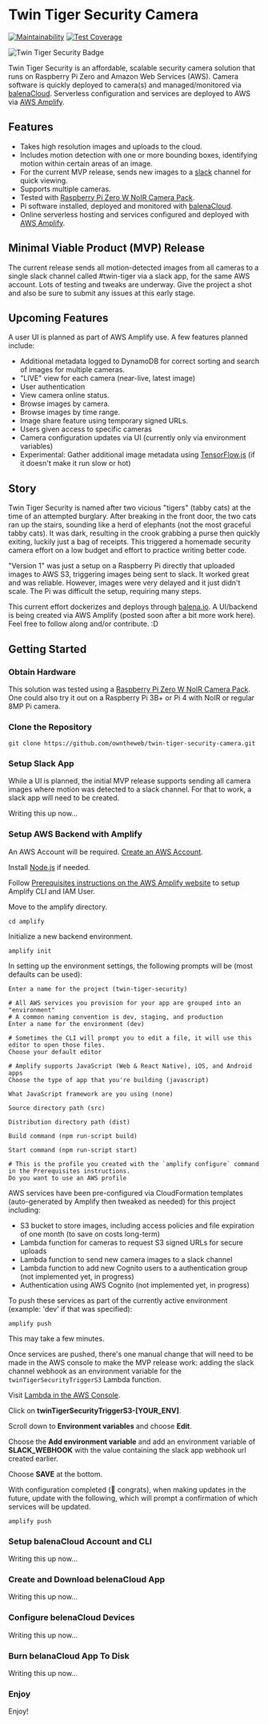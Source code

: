 # Twin Tiger Security Camera

[![Maintainability](https://api.codeclimate.com/v1/badges/8a647bf45581fb211afe/maintainability)](https://codeclimate.com/github/owntheweb/twin-tiger-security-camera/maintainability) [![Test Coverage](https://api.codeclimate.com/v1/badges/8a647bf45581fb211afe/test_coverage)](https://codeclimate.com/github/owntheweb/twin-tiger-security-camera/test_coverage)

![Twin Tiger Security Badge](./img/twin-tiger-security.png)

Twin Tiger Security is an affordable, scalable security camera solution that runs on Raspberry Pi Zero and Amazon Web Services (AWS). Camera software is quickly deployed to camera(s) and managed/monitored via [balenaCloud](https://balena.io). Serverless configuration and services are deployed to AWS via [AWS Amplify](https://aws.amazon.com/amplify/).

## Features

- Takes high resolution images and uploads to the cloud.
- Includes motion detection with one or more bounding boxes, identifying motion within certain areas of an image.
- For the current MVP release, sends new images to a [slack](https://slack.com/) channel for quick viewing.
- Supports multiple cameras.
- Tested with [Raspberry Pi Zero W NoIR Camera Pack](https://www.adafruit.com/product/3415).
- Pi software installed, deployed and monitored with [balenaCloud](https://balena.io).
- Online serverless hosting and services configured and deployed with [AWS Amplify](https://aws.amazon.com/amplify/).

## Minimal Viable Product (MVP) Release

The current release sends all motion-detected images from all cameras to a single slack channel called #twin-tiger via a slack app, for the same AWS account. Lots of testing and tweaks are underway. Give the project a shot and also be sure to submit any issues at this early stage.

## Upcoming Features

A user UI is planned as part of AWS Amplify use. A few features planned include:

- Additional metadata logged to DynamoDB for correct sorting and search of images for multiple cameras.
- "LIVE" view for each camera (near-live, latest image)
- User authentication
- View camera online status.
- Browse images by camera.
- Browse images by time range.
- Image share feature using temporary signed URLs.
- Users given access to specific cameras
- Camera configuration updates via UI (currently only via environment variables)
- Experimental: Gather additional image metadata using [TensorFlow.js](https://www.tensorflow.org/js) (if it doesn't make it run slow or hot)

## Story

Twin Tiger Security is named after two vicious "tigers" (tabby cats) at the time of an attempted burglary. After breaking in the front door, the two cats ran up the stairs, sounding like a herd of elephants (not the most graceful tabby cats). It was dark, resulting in the crook grabbing a purse then quickly exiting, luckily just a bag of receipts. This triggered a homemade security camera effort on a low budget and effort to practice writing better code.

"Version 1" was just a setup on a Raspberry Pi directly that uploaded images to AWS S3, triggering images being sent to slack. It worked great and was reliable. However, images were very delayed and it just didn't scale. The Pi was difficult the setup, requiring many steps.

This current effort dockerizes and deploys through [balena.io](https://balena.io). A UI/backend is being created via AWS Amplify (posted soon after a bit more work here). Feel free to follow along and/or contribute. :D

## Getting Started

### Obtain Hardware

This solution was tested using a [Raspberry Pi Zero W NoIR Camera Pack](https://www.adafruit.com/product/3415). One could also try it out on a Raspberry Pi 3B+ or Pi 4 with NoIR or regular 8MP Pi camera.

### Clone the Repository

```
git clone https://github.com/owntheweb/twin-tiger-security-camera.git
```

### Setup Slack App

While a UI is planned, the initial MVP release supports sending all camera images where motion was detected to a slack channel. For that to work, a slack app will need to be created.

Writing this up now...

### Setup AWS Backend with Amplify

An AWS Account will be required. [Create an AWS Account](https://portal.aws.amazon.com/billing/signup).

Install [Node.js](https://nodejs.org/) if needed.

Follow [Prerequisites instructions on the AWS Amplify website](https://docs.amplify.aws/start/getting-started/installation/q/integration/js) to setup Amplify CLI and IAM User.

Move to the amplify directory.
```
cd amplify
```

Initialize a new backend environment.
```
amplify init
```

In setting up the environment settings, the following prompts will be (most defaults can be used):
```
Enter a name for the project (twin-tiger-security)

# All AWS services you provision for your app are grouped into an "environment"
# A common naming convention is dev, staging, and production
Enter a name for the environment (dev)

# Sometimes the CLI will prompt you to edit a file, it will use this editor to open those files.
Choose your default editor

# Amplify supports JavaScript (Web & React Native), iOS, and Android apps
Choose the type of app that you're building (javascript)

What JavaScript framework are you using (none)

Source directory path (src)

Distribution directory path (dist)

Build command (npm run-script build)

Start command (npm run-script start)

# This is the profile you created with the `amplify configure` command in the Prerequisites instructions.
Do you want to use an AWS profile
```

AWS services have been pre-configured via CloudFormation templates (auto-generated by Amplify then tweaked as needed) for this project including:

- S3 bucket to store images, including access policies and file expiration of one month (to save on costs long-term)
- Lambda function for cameras to request S3 signed URLs for secure uploads
- Lambda function to send new camera images to a slack channel
- Lambda function to add new Cognito users to a authentication group (not implemented yet, in progress)
- Authentication using AWS Cognito (not implemented yet, in progress)

To push these services as part of the currently active environment (example: 'dev' if that was specified):

```
amplify push
```

This may take a few minutes.

Once services are pushed, there's one manual change that will need to be made in the AWS console to make the MVP release work: adding the slack channel webhook as an environment variable for the `twinTigerSecurityTriggerS3` Lambda function.

Visit [Lambda in the AWS Console](https://console.aws.amazon.com/lambda/home).

Click on **twinTigerSecurityTriggerS3-[YOUR_ENV]**.

Scroll down to **Environment variables** and choose **Edit**.

Choose the **Add environment variable** and add an environment variable of **SLACK_WEBHOOK** with the value containing the slack app webhook url created earlier.

Choose **SAVE** at the bottom.

With configuration completed (🎉 congrats), when making updates in the future, update with the following, which will prompt a confirmation of which services will be updated.
```
amplify push
```

### Setup balenaCloud Account and CLI

Writing this up now...

### Create and Download belenaCloud App

Writing this up now...

### Configure belenaCloud Devices

Writing this up now...

### Burn belanaCloud App To Disk

Writing this up now...

### Enjoy

Enjoy!
